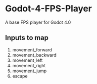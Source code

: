 # Godot-4-FPS-Player
 A base FPS player for Godot 4.0
 
## Inputs to map
1. movement_forward
2. movement_backward
3. movement_left
4. movement_right
5. movement_jump
6. escape
